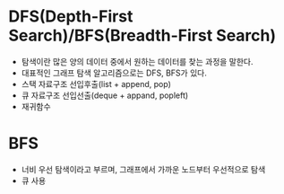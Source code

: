<!-- 탐색부분 율속단계 -->
# DFS(Depth-First Search)/BFS(Breadth-First Search)

* 탐색이란 많은 양의 데이터 중에서 원하는 데이터를 찾는 과정을 말한다.
* 대표적인 그래프 탐색 알고리즘으로는 DFS, BFS가 있다.
* 스택 자료구조 선입후출(list + append, pop)
* 큐 자료구조 선입선출(deque + appand, popleft) 
* 재귀함수


# BFS
* 너비 우선 탐색이라고 부르며, 그래프에서 가까운 노드부터 우선적으로 탐색
* 큐 사용